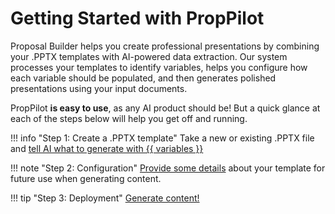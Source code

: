 # Getting Started with PropPilot
Proposal Builder helps you create professional presentations by combining your .PPTX templates with AI-powered data extraction. Our system processes your templates to identify variables, helps you configure how each variable should be populated, and then generates polished presentations using your input documents.

PropPilot **is easy to use**, as any AI product should be! But a quick glance at each of the steps below will help you get off and running.

!!! info "Step 1: Create a .PPTX template"
    Take a new or existing .PPTX file and [tell AI what to generate with {{ variables }}](creating_templates.md)

!!! note "Step 2: Configuration"
    [Provide some details](template_config.md) about your template for future use when generating content.

!!! tip "Step 3: Deployment"
    [Generate content!](generate_content.md)